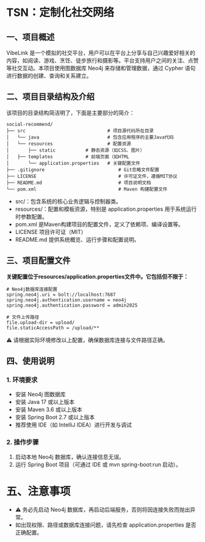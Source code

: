 # TSN：定制化社交网络



## 一、项目概述

VibeLink 是一个模拟的社交平台，用户可以在平台上分享与自己兴趣爱好相关的内容，如阅读、游戏、烹饪、徒步旅行和摄影等。平台支持用户之间的关注、点赞等社交互动。本项目使用图数据库 Neo4j 来存储和管理数据，通过 Cypher 语句进行数据的创建、查询和关系建立。



## 二、项目目录结构及介绍

该项目的目录结构简洁明了，下面是主要部分的简介：

```plaintext
social-recommend/
├── src                      		 # 项目源代码所在目录
│   └── java                  		 # 包含应用程序的主要Java代码
│   └── resources                	 # 配置资源
│    	├── static			 # 静态资源（如CSS、图片）
│	├── templates			 # 前端页面（如HTML
│    	└── application.properties 	 # 关键配置文件
├── .gitignore                           # Git忽略文件配置
├── LICENSE                              # 许可证文件，遵循MIT协议
├── README.md                            # 项目说明文档
└── pom.xml                              # Maven 构建配置文件
```



- src/：包含系统的核心业务逻辑与控制器类。
- resources/：配置和模板资源，特别是 application.properties 用于系统运行时参数配置。
- pom.xml 是Maven构建项目的配置文件，定义了依赖项、编译设置等。
- LICENSE 项目许可证（MIT）
- README.md 提供系统概览、运行步骤和配置说明。



## 三、项目配置文件

**关键配置位于resources/application.properties文件中。它包括但不限于：**

```properties
# Neo4j数据库连接配置
spring.neo4j.uri = bolt://localhost:7687
spring.neo4j.authentication.username = neo4j
spring.neo4j.authentication.password = admin2025

# 文件上传路径
file.upload-dir = upload/
file.staticAccessPath = /upload/**
```

⚠️ 请根据实际环境修改以上配置，确保数据库连接与文件路径正确。


## 四、使用说明

### 1. 环境要求

- 安装 Neo4j 图数据库
- 安装 Java 17 或以上版本
- 安装 Maven 3.6 或以上版本
- 安装 Spring Boot 2.7 或以上版本
- 推荐使用 IDE（如 IntelliJ IDEA）进行开发与调试

### 2. 操作步骤

1. 启动本地 Neo4j 数据库，确认连接信息无误。
2. 运行 Spring Boot 项目（可通过 IDE 或 mvn spring-boot:run 启动）。




#  五、注意事项

- ⚠️ 务必先启动 Neo4j 数据库，再启动后端服务，否则将因连接失败而抛出异常。
- 如出现权限、路径或数据库连接问题，请先检查 application.properties 是否正确配置。